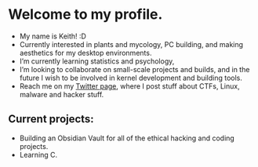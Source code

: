 # Welcome to my profile.
- My name is Keith! :D
- Currently interested in plants and mycology, PC building, and making aesthetics for my desktop environments.
- I’m currently learning statistics and psychology, 
- I’m looking to collaborate on small-scale projects and builds, and in the future I wish to be involved in kernel development and building tools.
- Reach me on my [Twitter page](https://twitter.com/keithfernandez0), where I post stuff about CTFs, Linux, malware and hacker stuff.

## Current projects:
- Building an Obsidian Vault for all of the ethical hacking and coding projects.
- Learning C.

<!---
keithfernandez0/keithfernandez0 is a ✨ special ✨ repository because its `README.md` (this file) appears on your GitHub profile.
You can click the Preview link to take a look at your changes.
--->

